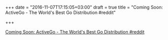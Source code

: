 +++
date = "2016-11-07T17:15:05+03:00"
draft = true
title = "Coming Soon: ActiveGo - The World's Best Go Distribution  #reddit"

+++

<p><a href="https://t.co/in63YnJs81">Coming Soon: ActiveGo - The World's Best Go Distribution  #reddit</a></p>
